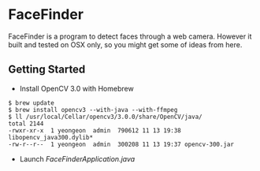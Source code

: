 # FaceFinder

FaceFinder is a program to detect faces through a web camera. However it built and tested on OSX only, so you might get some of ideas from here.

## Getting Started
* Install OpenCV 3.0 with Homebrew
<pre><code bash>$ brew update
$ brew install opencv3 --with-java --with-ffmpeg
$ ll /usr/local/Cellar/opencv3/3.0.0/share/OpenCV/java/
total 2144
-rwxr-xr-x  1 yeongeon  admin  790612 11 13 19:38 libopencv_java300.dylib*
-rw-r--r--  1 yeongeon  admin  300208 11 13 19:37 opencv-300.jar
</code></pre>
* Launch *FaceFinderApplication.java*
